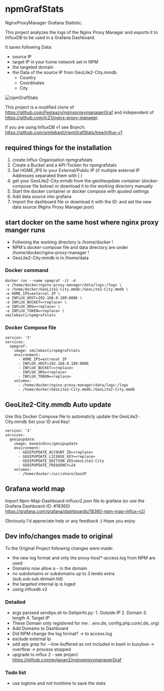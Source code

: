 # npmGrafStats
NginxProxyManager Grafana Statistic.

This project analyzes the logs of the Nginx Proxy Manager and exports it to InfluxDB to be used in a Grafana Dashboard.

It saves following Data:
- source IP
- target IP in your home network set in NPM
- the targeted domain
- the Data of the source IP from GeoLite2-City.mmdb
  - Country
  - Coordinates
  - City

![npmGrafStats](https://user-images.githubusercontent.com/60941345/203383131-50b7197e-2e58-4bb1-a7e6-d92e15d3430a.png)

This project is a modified clone of  https://github.com/Festeazy/nginxproxymanagerGraf and independent of https://github.com/jc21/nginx-proxy-manager.

If you are using InfluxDB v1 see Branch: https://github.com/smilebasti/npmGrafStats/tree/influx-v1

## required things for the installation

1) create influx Organisation npmgrafstats
2) Create a Bucket and a API-Tocken for npmgrafstats
3) Set HOME_IPS to your External/Public IP (if multiple external IP Addresses separated them with \| )
4) get your GeoLite2-City.mmdb from the geoliteupdate container (docker-compose file below) or download it to the working directory manually
5) Start the docker container or docker compose with ajusted settings
6) Add data source into grafana
7) Import the dashboard file or download it with the ID:  and set the new data source (Nginx Proxy Manager.json)

## start docker on the same host where nginx proxy manger runs
- Follwoing the working directory is /home/docker !
- NPM's docker-compose file and data directory are under /home/docker/nginx-proxy-manager !
- GeoLite2-City.mmdb is in /home/data
### Docker command
```
docker run --name npmgraf -it -d
-v /home/docker/nginx-proxy-manager/data/logs:/logs \
-v /home/docker/GeoLite2-City.mmdb:/GeoLite2-City.mmdb \
-e HOME_IPS=external IP \
-e INFLUX_HOST=192.168.0.189:8086 \
-e INFLUX_BUCKET=<replace> \
-e INFLUX_ORG=<replace> \
-e INFLUX_TOKEN=<replace> \
smilebasti/npmgrafstats
```
### Docker Compose file
```
version: '3'
services:
  npmgraf:
    image: smilebasti/npmgrafstats
    environment:
      - HOME_IPS=extrenal IP
      - INFLUX_HOST=192.168.0.189:8086
      - INFLUX_BUCKET=<replace>
      - INFLUX_ORG=<replace>
      - INFLUX_TOKEN=<replace>
    volumes:
      - /home/docker/nginx-proxy-manager/data/logs:/logs
      - /home/docker/GeoLite2-City.mmdb:/GeoLite2-City.mmdb
```

## GeoLite2-City.mmdb Auto update
Use this Docker Compose file to automaticly update the GeoLite2-City.mmdb
Set your ID and Key!
```
version: '3'
services:
  geoipupdate:
    image: maxmindinc/geoipupdate
    environment:
      - GEOIPUPDATE_ACCOUNT_ID=<replace>
      - GEOIPUPDATE_LICENSE_KEY=<replace>
      - GEOIPUPDATE_EDITION_IDS=GeoLite2-City
      - GEOIPUPDATE_FREQUENCY=24
    volumes:
      - /home/docker:/usr/share/GeoIP
```

## Grafana world map
Import Npm-Map-Dashboard-influxv2.json file to grafana (or use the Grafana Dashboard-ID: #18360) 
https://grafana.com/grafana/dashboards/18360-npm-map-influx-v2/

Obviously I'd appreciate help or any feedback :) 
Hope you enjoy

## Dev info/changes made to original
To the Original Project following changes were made:
- the new log format and only the proxy-host*-access.log from NPM are used
- Domains now allow a - in the domain
- no subdomains or subdomains up to 3 levels extra (sub.sub.sub.domain.tld)
- the targeted internal ip is loged
- using influxdb v2

### Detailed
- args parssed sendips.sh to Getipinfo.py: 1. Outside IP 2. Domain 3. length 4. Target IP
- These Domain only registered for me : .env.de, config.php.com(.de,.org)
- Add Domains to Dashboard
- Did NPM change the log format? -> to access.log
- exclude external Ip
- add apk grep for --line-buffered as not included in bash in busybox -> overflow -> process stopped
- upgrade to influx 2 - see project https://github.com/evijayan2/nginxproxymanagerGraf

### Todo list
- use logtime and not hosttime to save the stats

